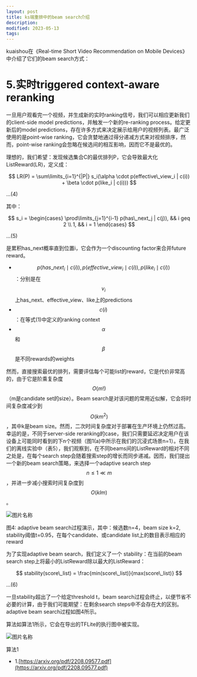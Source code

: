 ```yaml
---
layout: post
title: ks端重排中的beam search介绍
description: 
modified: 2023-05-13
tags: 
---
```


kuaishou在《Real-time Short Video Recommendation on Mobile Devices》中介绍了它们的beam search方式：

# 5.实时triggered context-aware reranking

一旦用户观看完一个视频，并生成新的实时ranking信号，我们可以相应更新我们的client-side model predictions，并触发一个新的re-ranking process。给定更新后的model predictions，存在许多方式来决定展示给用户的视频列表。最广泛使用的是point-wise ranking，它会贪婪地通过得分递减方式来对视频排序，然而，point-wise ranking会忽略在候选间的相互影响，因而它不是最优的。

理想的，我们希望：发现候选集合C的最优排列P，它会导致最大化ListReward(LR)，定义成：

$$
LR(P) = \sum\limits_{i=1}^{|P|} s_i(\alpha \cdot p(effective\_view_i | c(i)) + \beta \cdot p(like_i | c(i)))
$$

...(4)

其中：

$$
s_i = \begin{cases}
\prod\limits_{j=1}^{i-1} p(has\_next_j | c(j)), && i geq 2 \\
1, && i = 1
\end{cases}
$$

...(5)

是累积has_next概率直到位置i，它会作为一个discounting factor来合并future reward。

- $$p(has\_next_i \mid c(i)), p(effective\_view_i \mid c(i)), p(like_i \mid c(i))$$：分别是在$$v_i$$上has_next、effective_view、like上的predictions
- $$c(i)$$：在等式(1)中定义的ranking context 
- $$\alpha$$和$$\beta$$是不同rewards的weights

然而，直接搜索最优的排列，需要评估每个可能list的reward，它是代价非常高的，由于它是阶乘复杂度$$O(m!)$$（m是candidate set的size）。Beam search是对该问题的常用近似解，它会将时间复杂度减少到$$O(km^2)$$，其中k是beam size。然而，二次时间复杂度对于部署在生产环境上仍然过高。幸运的是，不同于server-side reranking的case，我们只需要延迟决定用户在该设备上可能同时看到的下n个视频（图1(a)中所示在我们的沉浸式场景n=1）。在我们的离线实验中（表5），我们观察到，在不同beams间的ListReward的相对不同之处是，在每个search step会随着搜索step的增长而同步递减。因而，我们提出一个新的beam search策略，来选择一个adaptive search step $$n \leq 1 \ll m$$，并进一步减小搜索时间复杂度到$$O(klm)$$。

<img alt="图片名称" src="https://picabstract-preview-ftn.weiyun.com/ftn_pic_abs_v3/14d27f02b4ee48fb1a5b3ce458f6bb7e4c6206ff1852753f8bf6b5447c3977ff07beb495908fafab6fa799a78b08a5ea?pictype=scale&amp;from=30113&amp;version=3.3.3.3&amp;fname=1.jpg&amp;size=750">

图4: adaptive beam search过程演示，其中：候选数n=4，beam size k=2, stability阈值t=0.95，在每个candidate、或candidate list上的数目表示相应的reward

为了实现adaptive beam search，我们定义了一个 stability：在当前的beam search step上将最小的ListReward除以最大的ListReward：

$$
stability(score\_list) = \frac{min(score\_list)}{max(score\_list)}
$$

...(6)

一旦stability超出了一个给定threshold t，beam search过程会终止，以便节省不必要的计算，由于我们可能期望：在剩余search steps中不会存在大的区别。adaptive beam search过程如图4所示。

算法如算法1所示，它会在导出的TFLite的执行图中被实现。


<img alt="图片名称" src="https://picabstract-preview-ftn.weiyun.com/ftn_pic_abs_v3/2bbabc4e43692ede01b174ca7f00d984b0b6f7d621cc13c2c8d6c6fc32b6ecbaed0f2539b511fb4b3169d008163f195b?pictype=scale&amp;from=30113&amp;version=3.3.3.3&amp;fname=2.jpg&amp;size=750">

算法1


- 1.[https://arxiv.org/pdf/2208.09577.pdf](https://arxiv.org/pdf/2208.09577.pdf)